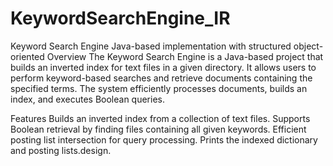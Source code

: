 # KeywordSearchEngine_IR
Keyword Search Engine
Java-based implementation with structured object-oriented Overview
The Keyword Search Engine is a Java-based project that builds an inverted index for text files in a given directory. It allows users to perform keyword-based searches and retrieve documents containing the specified terms. The system efficiently processes documents, builds an index, and executes Boolean queries.

Features
Builds an inverted index from a collection of text files.
Supports Boolean retrieval by finding files containing all given keywords.
Efficient posting list intersection for query processing.
Prints the indexed dictionary and posting lists.design.
